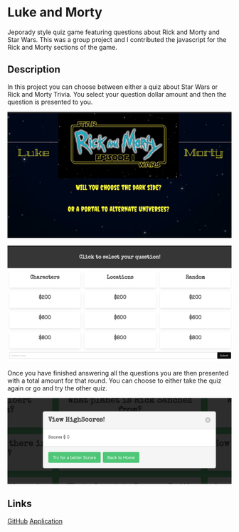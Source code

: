 # Luke and Morty
Jeporady style quiz game featuring questions about Rick and Morty and Star Wars. This was a group project and I contributed the javascript for the Rick and Morty sections of the game.

## Description
In this project you can choose between either a quiz about Star Wars or Rick and Morty Trivia. You select your question dollar amount and then the question is presented to you.

![alt text](./imgs/main.png "Choice Screen")

![alt text](./imgs/board.png "Question Board")

Once you have finished answering all the questions you are then presented with a total amount for that round.  You can choose to either take the quiz again or go and try the other quiz.

![alt text](./imgs/score.png "Prize money won")

## Links

[GitHub]("https://github.com/whit3hat/Luke-and-Morty")
[Application]("https://whit3hat.github.io/Luke-and-Morty/")